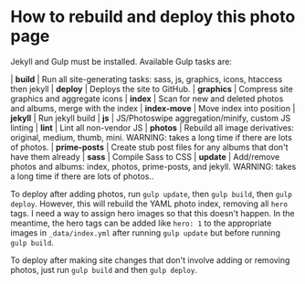 # How to rebuild and deploy this photo page

Jekyll and Gulp must be installed. Available Gulp tasks are:

| **build**        |    Run all site-generating tasks: sass, js, graphics, icons, htaccess then jekyll
| **deploy**       |    Deploys the site to GitHub.
| **graphics**     |    Compress site graphics and aggregate icons
| **index**        |    Scan for new and deleted photos and albums, merge with the index
| **index-move**   |    Move index into position
| **jekyll**       |    Run jekyll build
| **js**           |    JS/Photoswipe aggregation/minify, custom JS linting
| **lint**         |    Lint all non-vendor JS
| **photos**       |    Rebuild all image derivatives: original, medium, thumb, mini. WARNING: takes a long time if there are lots of photos.
| **prime-posts**  |    Create stub post files for any albums that don't have them already
| **sass**         |    Compile Sass to CSS
| **update**       |    Add/remove photos and albums: index, photos, prime-posts, and jekyll. WARNING: takes a long time if there are lots of photos..

To deploy after adding photos, run `gulp update`, then `gulp build`, then `gulp deploy`. However, this will rebuild the YAML photo index, removing all `hero` tags. I need a way to assign hero images so that this doesn't happen. In the meantime, the hero tags can be added like `hero: 1` to the appropriate images in `_data/index.yml` after running `gulp update` but before running `gulp build`.

To deploy after making site changes that don't involve adding or removing photos, just run `gulp build` and then `gulp deploy`.